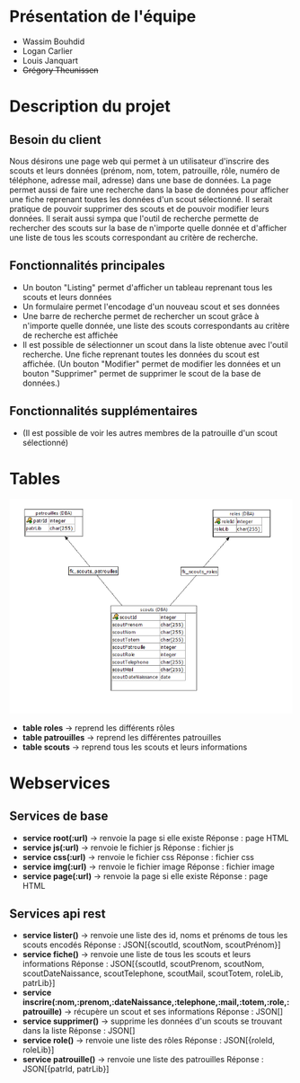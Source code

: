 # Présentation de l'équipe
- Wassim Bouhdid
- Logan Carlier
- Louis Janquart
- ~~Grégory Theunissen~~
# Description du projet
## Besoin du client
Nous désirons une page web qui permet à un utilisateur d'inscrire des scouts et leurs données (prénom, nom, totem, patrouille, rôle, numéro de téléphone, adresse mail, adresse) dans une base de données. La page permet aussi de faire une recherche dans la base de données pour afficher une fiche reprenant toutes les données d'un scout sélectionné. Il serait pratique de pouvoir supprimer des scouts et de pouvoir modifier leurs données. Il serait aussi sympa que l'outil de recherche permette de rechercher des scouts sur la base de n'importe quelle donnée et d'afficher une liste de tous les scouts correspondant au critère de recherche.

## Fonctionnalités principales
- Un bouton "Listing" permet d'afficher un tableau reprenant tous les scouts et leurs données
- Un formulaire permet l'encodage d'un nouveau scout et ses données
- Une barre de recherche permet de rechercher un scout grâce à n'importe quelle donnée, une liste des scouts correspondants au critère de recherche est affichée
- Il est possible de sélectionner un scout dans la liste obtenue avec l'outil recherche. Une fiche reprenant toutes les données du scout est affichée. (Un bouton "Modifier" permet de modifier les données et un bouton "Supprimer" permet de supprimer le scout de la base de données.)
 
## Fonctionnalités supplémentaires
- (Il est possible de voir les autres membres de la patrouille d'un scout sélectionné)

# Tables
![](diagramme_er.png)
- **table roles** -> reprend les différents rôles
- **table patrouilles** -> reprend les différentes patrouilles
- **table scouts** -> reprend tous les scouts et leurs informations

# Webservices  
## **Services de base**
- **service root(:url)** -> renvoie la page si elle existe
  Réponse : page HTML
- **service js(:url)** -> renvoie le fichier js
  Réponse : fichier js
- **service css(:url)** -> renvoie le fichier css
  Réponse : fichier css
- **service img(:url)** -> renvoie le fichier image
  Réponse : fichier image
- **service page(:url)** -> renvoie la page si elle existe
  Réponse : page HTML

## **Services api rest**
- **service lister()** -> renvoie une liste des id, noms et prénoms de tous les scouts encodés
  Réponse : JSON[{scoutId, scoutNom, scoutPrénom}]
- **service fiche()** -> renvoie une liste de tous les scouts et leurs informations
  Réponse : JSON[{scoutId, scoutPrenom, scoutNom, scoutDateNaissance, scoutTelephone, scoutMail, scoutTotem, roleLib, patrLib}]
- **service inscrire(:nom,:prenom,:dateNaissance,:telephone,:mail,:totem,:role,:patrouille)** -> récupère un scout et ses informations
  Réponse : JSON[]
- **service supprimer()** -> supprime les données d'un scouts se trouvant dans la liste
  Réponse : JSON[]
- **service role()** -> renvoie une liste des rôles
  Réponse : JSON[{roleId, roleLib}]
- **service patrouille()** -> renvoie une liste des patrouilles
  Réponse : JSON[{patrId, patrLib}]
